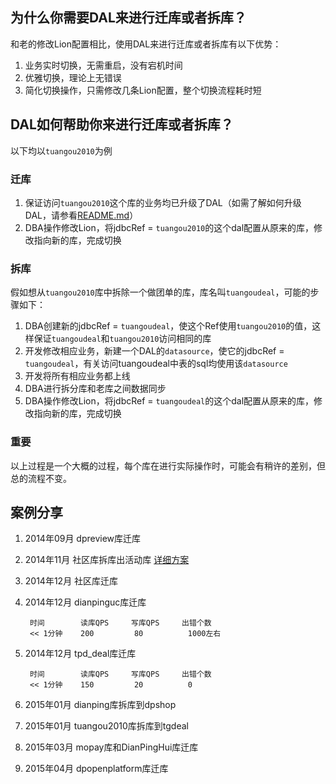 ## 为什么你需要DAL来进行迁库或者拆库？
和老的修改Lion配置相比，使用DAL来进行迁库或者拆库有以下优势：
1. 业务实时切换，无需重启，没有宕机时间
2. 优雅切换，理论上无错误
3. 简化切换操作，只需修改几条Lion配置，整个切换流程耗时短

## DAL如何帮助你来进行迁库或者拆库？

以下均以`tuangou2010`为例

### 迁库
1. 保证访问`tuangou2010`这个库的业务均已升级了DAL（如需了解如何升级DAL，请参看[README.md](/arch/zebra/blob/master/README.md)）
2. DBA操作修改Lion，将jdbcRef = `tuangou2010`的这个dal配置从原来的库，修改指向新的库，完成切换


### 拆库
假如想从`tuangou2010`库中拆除一个做团单的库，库名叫`tuangoudeal`，可能的步骤如下：

1. DBA创建新的jdbcRef = `tuangoudeal`，使这个Ref使用`tuangou2010`的值，这样保证`tuangoudeal`和`tuangou2010`访问相同的库
2. 开发修改相应业务，新建一个DAL的`datasource`，使它的jdbcRef = `tuangoudeal`，有关访问tuangoudeal中表的sql均使用该`datasource`
3. 开发将所有相应业务都上线
4. DBA进行拆分库和老库之间数据同步
5. DBA操作修改Lion，将jdbcRef = `tuangoudeal`的这个dal配置从原来的库，修改指向新的库，完成切换

### 重要
以上过程是一个大概的过程，每个库在进行实际操作时，可能会有稍许的差别，但总的流程不变。

## 案例分享
1. 2014年09月	dpreview库迁库
2. 2014年11月	社区库拆库出活动库  [详细方案](http://wiki.dp/pages/viewpage.action?pageId=8978623)
3. 2014年12月	社区库迁库
4. 2014年12月	dianpinguc库迁库

        时间        读库QPS     写库QPS     出错个数
        << 1分钟    200         80          1000左右              
    
5. 2014年12月   tpd_deal库迁库

        时间        读库QPS     写库QPS     出错个数
        << 1分钟    150         20          0
        
6. 2015年01月	dianping库拆库到dpshop
7. 2015年01月   tuangou2010库拆库到tgdeal
8. 2015年03月  mopay库和DianPingHui库迁库
9. 2015年04月  dpopenplatform库迁库
